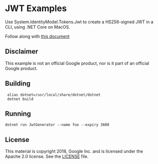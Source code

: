 # JWT Examples

Use System.IdentityModel.Tokens.Jwt to create a HS256-signed JWT in a CLI, using .NET
Core on MacOS.

Follow along with [this document](https://docs.microsoft.com/en-us/dotnet/core/tutorials/using-with-xplat-cli)

## Disclaimer

This example is not an official Google product, nor is it part of an official Google product.


## Building

```
 alias dotnet=/usr/local/share/dotnet/dotnet
 dotnet build
```

## Running

```
dotnet run JwtGenerator --name foo --expiry 3600
```


## License

This material is copyright 2018, Google Inc.
and is licensed under the Apache 2.0 license. See the [LICENSE](LICENSE) file.
